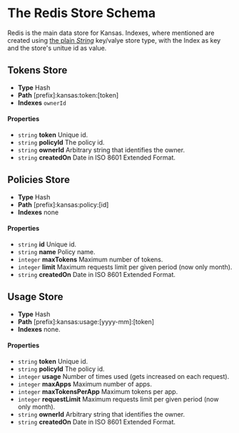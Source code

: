 # The Redis Store Schema

Redis is the main data store for Kansas. Indexes, where mentioned are created using [the plain *String*][redis string] key/valye store type, with the Index as key and the store's unitue id as value.

## Tokens Store

* **Type** Hash
* **Path** [prefix]:kansas:token:[token]
* **Indexes** `ownerId`

#### Properties

* `string` **token** Unique id.
* `string` **policyId** The policy id.
* `string` **ownerId** Arbitrary string that identifies the owner.
* `string` **createdOn** Date in ISO 8601 Extended Format.

## Policies Store

* **Type** Hash
* **Path** [prefix]:kansas:policy:[id]
* **Indexes** none

#### Properties

* `string` **id** Unique id.
* `string` **name** Policy name.
* `integer` **maxTokens** Maximum number of tokens.
* `integer` **limit** Maximum requests limit per given period (now only month).
* `string` **createdOn** Date in ISO 8601 Extended Format.


## Usage Store

* **Type** Hash
* **Path** [prefix]:kansas:usage:[yyyy-mm]:[token]
* **Indexes** none.

#### Properties

* `string` **token** Unique id.
* `string` **policyId** The policy id.
* `integer` **usage** Number of times used (gets increased on each request).
* `integer` **maxApps** Maximum number of apps.
* `integer` **maxTokensPerApp** Maximum tokens per app.
* `integer` **requestLimit** Maximum requests limit per given period (now only month).
* `string` **ownerId** Arbitrary string that identifies the owner.
* `string` **createdOn** Date in ISO 8601 Extended Format.

[redis string]: http://redis.io/commands#string
